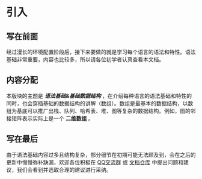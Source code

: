# 引入

## 写在前面

经过漫长的环境配置阶段后，接下来要做的就是学习每个语言的语法和特性。语法基础非常重要，内容也比较多，所以请各位初学者认真查看本文档。

## 内容分配

本版块的主题是 ***语法基础&基础数据结构*** ，在介绍每种语言的语法基础和特性的同时，也会穿插基础的数据结构的讲解（数组）。数组是最基本的数据结构，以数组为基底可以推广出栈、队列、哈希表、堆、图等复杂的数据结构。例如，图的邻接矩阵表示实际上是一个 **二维数组** 。

## 写在最后

由于语法基础内容过多且结构复杂，部分细节在初期可能无法顾及到，会在之后的更新中慢慢弥补缺漏，欢迎各位积极在 [QQ交流群](https://qm.qq.com/q/j2cMp91JUQ) 或 [文档仓库](https://github.com/DevBeginner-Doc/DevBeginner-Doc) 中提出问题和建议，我们会看到并选取合理的建议进行采纳。
